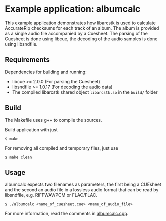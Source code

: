 # Example application: albumcalc

This example application demonstrates how libarcstk is used to calculate
AccurateRip checksums for each track of an album. The album is provided as a
single audio file accompanied by a Cuesheet. The parsing of the Cuesheet is
done using libcue, the decoding of the audio samples is done using libsndfile.


## Requirements

Dependencies for building and running:

- libcue >= 2.0.0 (For parsing the Cuesheet)
- libsndfile >= 1.0.17 (For decoding the audio data)
- The compiled libarcstk shared object ``libarcstk.so`` in the ``build/`` folder


## Build

The Makefile uses g++ to compile the sources.

Build application with just

	$ make

For removing all compiled and temporary files, just use

	$ make clean


## Usage

albumcalc expects two filenames as parameters, the first being a CUEsheet and
the second an audio file in a lossless audio format that can be read by
libsndfile, e.g. RIFFWAV/PCM or FLAC/FLAC.

	$ ./albumcalc <name_of_cuesheet.cue> <name_of_audio_file>

For more information, read the comments in [albumcalc.cpp](./albumcalc.cpp).

